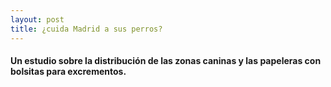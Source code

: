 ```yaml
---
layout: post
title: ¿cuida Madrid a sus perros?
---
```

#### Un estudio sobre la distribución de las zonas caninas y las papeleras con bolsitas para excrementos.


